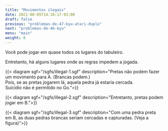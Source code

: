 ```yaml
---
title: "Movimentos ilegais"
date: 2021-08-05T14:10:17-03:00
draft: false
previous: "problemas-de-47-kyu-atari-duplo"
next: "problemas-de-46-kyu"
menu: "main"
weight: 8
---
```

Você pode jogar em quase todos os lugares do tabuleiro.

Entretanto, há alguns lugares onde as regras impedem a jogada.

{{< diagram sgf="/sgfs/illegal-1.sgf" description="Pretas não podem fazer um movimento para A. (Brancas podem.)<br />Pois, se as pretas jogarem lá, aquela pedra já estaria cercada.<br />Suicídio não é permitido no Go.">}} 

{{< diagram sgf="/sgfs/illegal-2.sgf" description="Entretanto, pretas podem jogar em B.">}}


{{< diagram sgf="/sgfs/illegal-3.sgf" description="Com uma pedra preta em B, as duas pedras brancas seriam cercadas e capturadas. (Veja a figura)">}}
